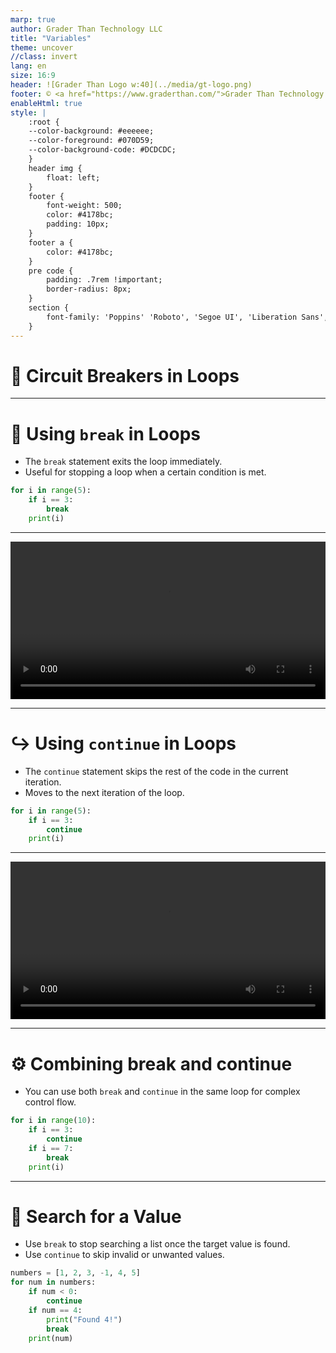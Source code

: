 ```yaml
---
marp: true
author: Grader Than Technology LLC
title: "Variables"
theme: uncover
//class: invert
lang: en
size: 16:9
header: ![Grader Than Logo w:40](../media/gt-logo.png)
footer: © <a href="https://www.graderthan.com/">Grader Than Technology LLC</a>
enableHtml: true
style: |
    :root {
    --color-background: #eeeeee;
    --color-foreground: #070D59;
    --color-background-code: #DCDCDC;
    }
    header img {
        float: left;
    }
    footer {
        font-weight: 500;
        color: #4178bc;
        padding: 10px;
    }
    footer a {
        color: #4178bc;
    }
    pre code {
        padding: .7rem !important;
        border-radius: 8px;
    }
    section {
        font-family: 'Poppins' 'Roboto', 'Segoe UI', 'Liberation Sans', 'Helvetica', 'Arial', sans-serif;
    }
---
```

# 🚦 Circuit Breakers in Loops

<!--
- Introduction to circuit breakers in loops: break and continue.
-->

---

# 🛑 Using `break` in Loops

- The `break` statement exits the loop immediately.
- Useful for stopping a loop when a certain condition is met.

```python
for i in range(5):
    if i == 3:
        break
    print(i)
```

<!--
- Explain that the loop stops when `i` equals 3.
- Only numbers 0, 1, 2 are printed.
-->

---
<!-- _footer: ""  -->
<!-- _header: "" -->

<video src="../media/break.mp4" controls width="100%"></video>

---
<!-- _footer: ""  -->
# ↪️ Using `continue` in Loops

- The `continue` statement skips the rest of the code in the current iteration.
- Moves to the next iteration of the loop.

```python
for i in range(5):
    if i == 3:
        continue
    print(i)
```

<!--
- Explain that when `i` equals 3, the loop skips to the next iteration.
- The numbers 0, 1, 2, 4 are printed, but not 3.
-->

---
<!-- _footer: ""  -->
<!-- _header: "" -->

<video src="../media/continue.mp4" controls width="100%"></video>

---
<!-- _footer: ""  -->
# ⚙️ Combining break and continue

- You can use both `break` and `continue` in the same loop for complex control flow.

```python
for i in range(10):
    if i == 3:
        continue
    if i == 7:
        break
    print(i)
```

<!--
- Explain that the loop skips printing 3 and stops completely when `i` equals 7.
- The numbers 0, 1, 2, 4, 5, 6 are printed.
-->

---
<!-- _footer: ""  -->
# 🧩 Search for a Value

- Use `break` to stop searching a list once the target value is found.
- Use `continue` to skip invalid or unwanted values.

```python
numbers = [1, 2, 3, -1, 4, 5]
for num in numbers:
    if num < 0:
        continue
    if num == 4:
        print("Found 4!")
        break
    print(num)
```

<!--
- Explain that the loop skips the negative number.
- Stops once the number 4 is found and prints "Found 4!".
-->